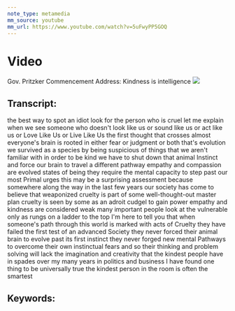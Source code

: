 ```yaml
---
note_type: metamedia
mm_source: youtube
mm_url: https://www.youtube.com/watch?v=5uFwyPP5GOQ
---
```


# Video
Gov. Pritzker Commencement Address: Kindness is intelligence
![](https://www.youtube.com/watch?v=5uFwyPP5GOQ)

## Transcript:
the best way to spot an idiot
look for the person who is cruel
let me explain
when we see someone who doesn't look
like us or sound like us or act like us
or Love Like Us or Live Like Us the
first thought that crosses almost
everyone's brain is rooted in either
fear or judgment or both
that's evolution
we survived as a species by being
suspicious of things that we aren't
familiar with
in order to be kind we have to shut down
that animal Instinct and force our brain
to travel a different pathway
empathy and compassion are evolved
states of being they require the mental
capacity
to step past our most Primal urges
this may be a surprising assessment
because somewhere along the way in the
last few years our society has come to
believe that weaponized cruelty is part
of some well-thought-out master plan
cruelty is seen by some as an adroit
cudgel to gain power empathy and
kindness are considered weak
many important people look at the
vulnerable only as rungs on a ladder to
the top
I'm here to tell you that when someone's
path through this world is marked with
acts of Cruelty they have failed the
first test of an advanced Society
they never forced their animal brain to
evolve past its first instinct they
never forged new mental Pathways to
overcome their own instinctual fears and
so their thinking and problem solving
will lack the imagination and creativity
that the kindest people have in spades
over my many years in politics and
business I have found one thing to be
universally true
the kindest person in the room
is often the smartest


## Keywords:
